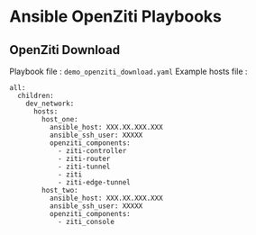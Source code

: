 # Ansible OpenZiti Playbooks

## OpenZiti Download
Playbook file : `demo_openziti_download.yaml`
Example hosts file : 
```
all:
  children:
    dev_network:
      hosts:
        host_one:
          ansible_host: XXX.XX.XXX.XXX
          ansible_ssh_user: XXXXX
          openziti_components:
            - ziti-controller
            - ziti-router
            - ziti-tunnel
            - ziti
            - ziti-edge-tunnel
        host_two:
          ansible_host: XXX.XX.XXX.XXX
          ansible_ssh_user: XXXXX
          openziti_components:
            - ziti_console
```